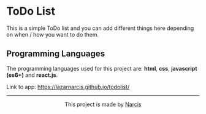 # ToDo List

This is a simple ToDo list and you can add different things here depending on when / how you want to do them.

## Programming Languages

The programming languages used for this project are: <b>html</b>, <b>css</b>, <b>javascript (es6+)</b> and <b>react.js</b>.

Link to app: https://lazarnarcis.github.io/todolist/

<hr>

<p align="center">This project is made by <a href="https://lazarnarcis.github.io">Narcis</a></p>